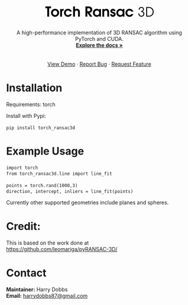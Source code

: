 <!-- PROJECT LOGO -->
<br />
<div align="center">
  <a href="https://github.com/harrydobbs/torch_ransac3d">
    <img src="images/logo.png" alt="Logo">
  </a>
  <br><br>

<!-- <h3 align="center">torch_ransac3d</h3> -->

  <p align="center">
    A high-performance implementation of 3D RANSAC algorithm using PyTorch and CUDA.
    <br />
    <a href="https://harrydobbs.github.io/torch_ransac3d/"><strong>Explore the docs »</strong></a>    <br />
    <br />
    <br />
    <a href="https://github.com/harrydobbs/torch_ransac3d/">View Demo</a>
    ·
    <a href="https://github.com/harrydobbs/torch_ransac3d//issues/new?labels=bug&template=bug-report---.md">Report Bug</a>
    ·
    <a href="https://github.com/harrydobbs/torch_ransac3d//issues/new?labels=enhancement&template=feature-request---.md">Request Feature</a>
  </p>
</div>

# Installation
Requirements: torch

Install with Pypi:

```pip install torch_ransac3d```

# Example Usage

```
import torch
from torch_ransac3d.line import line_fit

points = torch.rand(1000,3)
direction, intercept, inliers = line_fit(points)
```

Currently other supported geometries include planes and spheres.


# Credit:
This is based on the work done at https://github.com/leomariga/pyRANSAC-3D/


# Contact
<b>Maintainer:</b> Harry Dobbs <br>
<b>Email:</b> harrydobbs87@gmail.com